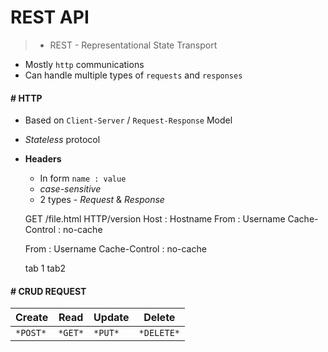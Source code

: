 # REST API

> - REST - Representational State Transport

- Mostly `http` communications
- Can handle multiple types of `requests` and `responses` 

#### # HTTP

- Based on `Client-Server` / `Request-Response` Model
- *Stateless* protocol
- **Headers**
    - In form `name : value`
    - *case-sensitive*
    - 2 types - *Request* & *Response*

    GET /file.html HTTP/version
    Host : Hostname
    From : Username
    Cache-Control : no-cache


    From : Username
    Cache-Control : no-cache

    tab 1
        tab2
 
 #### # CRUD REQUEST

| **C**reate | **R**ead | **U**pdate | **D**elete |
|-|-|-|-|
|`*POST*` | `*GET*` | `*PUT*` | `*DELETE*` |

